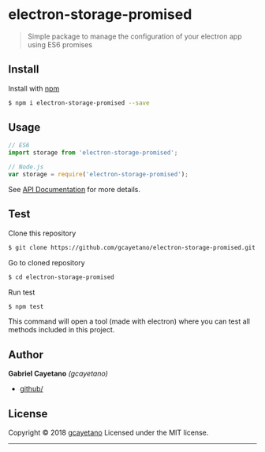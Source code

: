 # electron-storage-promised

> Simple package to manage the configuration of your electron app using ES6 promises

## Install

Install with [npm](https://www.npmjs.com/)

```sh
$ npm i electron-storage-promised --save
```

## Usage

```js
// ES6
import storage from 'electron-storage-promised';

// Node.js
var storage = require('electron-storage-promised');
```
See [API Documentation](https://github.com/gcayetano/electron-storage-promised/blob/master/DOCUMENTATION.md) for more details.

## Test

Clone this repository

```sh
$ git clone https://github.com/gcayetano/electron-storage-promised.git
```

Go to cloned repository

```sh
$ cd electron-storage-promised
```

Run test

```sh
$ npm test
```

This command will open a tool (made with electron) where you can test all methods included in this project.

## Author

**Gabriel Cayetano** _(gcayetano)_

* [github/](https://github.com/gcayetano)

## License

Copyright © 2018 [gcayetano](#gcayetano)
Licensed under the MIT license.

***